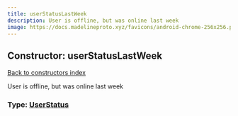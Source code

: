 ```yaml
---
title: userStatusLastWeek
description: User is offline, but was online last week
image: https://docs.madelineproto.xyz/favicons/android-chrome-256x256.png
---
```

## Constructor: userStatusLastWeek  
[Back to constructors index](index.md)



User is offline, but was online last week




### Type: [UserStatus](../types/UserStatus.md)


